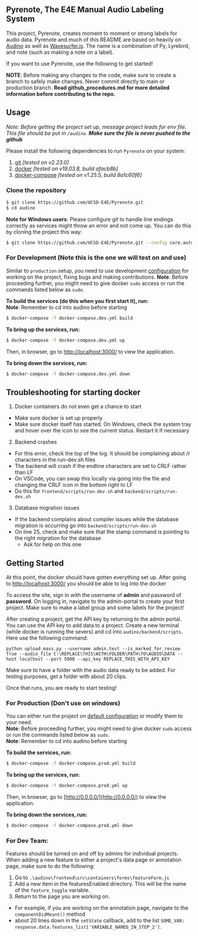 ## Pyrenote, The E4E Manual Audio Labeling System

This project, Pyrenote, creates moment to moment or strong labels for audio data. Pyrenote and much of this README are based on heavily on [Audino](https://github.com/midas-research/audino) as well as [Wavesurfer.js](https://github.com/katspaugh/wavesurfer.js). The name is a combination of Py, Lyrebird, and note (such as making a note on a label).

If you want to use Pyrenote, use the following to get started!

**NOTE**: Before making any changes to the code, make sure to create a branch to safely make changes. Never commit directly to main or production branch.
**Read github_procedures.md for more detailed information before contributing to the repo.** 

## Usage

*Note: Before getting the project set up, message project leads for env file. This file should be put in `/audino`. **Make sure the file is never pushed to the github***

Please install the following dependencies to run `Pyrenote` on your system:

1. [git](https://git-scm.com/) *[tested on v2.23.0]*
2. [docker](https://www.docker.com/) *[tested on v19.03.8, build afacb8b]*
3. [docker-compose](https://docs.docker.com/compose/) *[tested on v1.25.5, build 8a1c60f6]*

### Clone the repository

```sh
$ git clone https://github.com/UCSD-E4E/Pyrenote.git
$ cd audino
```

**Note for Windows users**: Please configure git to handle line endings correctly as services might throw an error and not come up. You can do this by cloning the project this way:

```sh
$ git clone https://github.com/UCSD-E4E/Pyrenote.git --config core.autocrlf=input
```

### For Development (Note this is the one we will test on and use)

Similar to `production` setup, you need to use development [configuration](./docker-compose.dev.yml) for working on the project, fixing bugs and making contributions.
**Note**: Before proceeding further, you might need to give docker `sudo` access or run the commands listed below as `sudo`.

**To build the services (do this when you first start it), run:**  
**Note**: Remember to cd into audino before starting
```sh
$ docker-compose -f docker-compose.dev.yml build
```

**To bring up the services, run:**
```sh
$ docker-compose -f docker-compose.dev.yml up
```
Then, in browser, go to [http://localhost:3000/](http://localhost:3000/) to view the application.

**To bring down the services, run:**

```sh
$ docker-compose -f docker-compose.dev.yml down
```
## Troubleshooting for starting docker

1) Docker containers do not even get a chance to start
  - Make sure docker is set up properly
  - Make sure docker itself has started. On Windows, check the system tray and hover over the icon to see the current status. Restart it if necessary
2) Backend crashes
  - For this error, check the top of the log. It should be complaining about /r characters in the run-dev.sh files
  - The backend will crash if the endline characters are set to CRLF rather than LF
  - On VSCode, you can swap this locally via going into the file and changing the CRLF icon in the bottom right to LF
  - Do this for `frontend/scripts/run-dev.sh` and `backend/scripts/run-dev.sh`
3) Database migration issues
  - If the backend complains about compiler issues while the database migration is occurring go into `backend/scripts/run-dev.sh`
  - On line 25, check and make sure that the stamp command is pointing to the right migration for the database
      - Ask for help on this one

## Getting Started

At this point, the docker should have gotten everything set up. After going to [http://localhost:3000/](http://localhost:3000/) you should be able to log into the docker

To access the site, sign in with the username of **admin** and password of **password**. On logging in, navigate to the admin-portal to create your first project. Make sure to make a label group and some labels for the project!

After creating a project, get the API key by returning to the admin portal. You can use the API key to add data to a project. Create a new terminal (while docker is running the severs) and cd into `audino/backend/scripts`. Here use the following command:

```
python upload_mass.py --username admin.test --is_marked_for_review True --audio_file C:\REPLACE\THIS\WITH\FOLDER\PATH\TO\AUDIO\DATA --host localhost --port 5000 --api_key REPLACE_THIS_WITH_API_KEY
```
Make sure to have a folder with the audio data ready to be added. For testing purposes, get a folder with about 20 clips. 

Once that runs, you are ready to start testing!


### For Production (Don't use on windows)

You can either run the project on [default configuration](./docker-compose.prod.yml) or modify them to your need.  
**Note**: Before proceeding further, you might need to give docker `sudo` access or run the commands listed below as `sudo`.  
**Note**: Remember to cd into audino before starting  

**To build the services, run:**

```sh
$ docker-compose -f docker-compose.prod.yml build
```

**To bring up the services, run:**

```sh
$ docker-compose -f docker-compose.prod.yml up
```

Then, in browser, go to [http://0.0.0.0/](http://0.0.0.0/) to view the application.

**To bring down the services, run:**

```sh
$ docker-compose -f docker-compose.prod.yml down
```

### For Dev Team:
Features should be turned on and off by admins for individual projects. When adding a new feature to either a project's data page or
annotation page, make sure to do the following:
1) Go to `.\audino\frontend\src\containers\forms\featureForm.js`
2) Add a new item in the featuresEnabled directory. This will be the name of the `feature_toggle` variable. 
3) Return to the page you are working on. 
  - For example, if you are working on the annotation page, navigate to the `componentDidMount()` method
  - about 20 lines down in the `setState` callback, add to the list `SOME_VAR: response.data.features_list['VARIABLE_NAMED_IN_STEP_2']`.

  